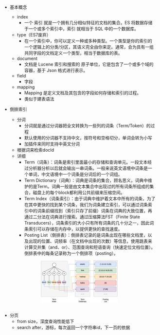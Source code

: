 - 基本概念
    - index
        - 一个 索引 就是一个拥有几分相似特征的文档的集合。ES 将数据存储于一个或多个索引中，索引 就相当于 SQL 中的一个数据库。
    - type（ES7废弃）
        - 在一个索引中，你可以定义一种或多种类型。一个类型是你的索引的一个逻辑上的分类/分区，其语义完全由你来定。通常，会为具有一组共同字段的文档定义一个类型，相当于数据库的表。
    - document
        - 文档是 Lucene 索引和搜索的 原子单位，它是包含了一个或多个域的容器，基于 Json 格式进行表示。
    - field
        - 字段
    - mapping
        - Mapping 是定义文档及其包含的字段如何存储和索引的过程。
        - 类似于建表语法

- 倒排索引
    - 分词
        - 分词就是通过分词器把全文转换为一些列的词条（Term/Token）的过程
        - 默认使用的分词器不支持中文，按符号和空格切分，单词会转为小写
        - 加插件来同时支持中英文分词
    - 根据词来检索docId
    - 详细
        - Term（词条）：词条是索引里面最小的存储和查询单元。一段文本经过分析器分析以后就会输出一串词条。一般来说英文语境中词条是一个单词，中文语境中一个词条是分词后的一个词组。
        - Term Dictionary（词典）：词典是词条的集合，顾名思义，词典中维护的是Term。词典一般是由文本集合中出现过的所有词条所组成的集合，磁盘上的每个block都利用公共前缀来压缩空间。
        - Term Index（词条索引）：由于词典中维护着文本中所有的词条，为了在其中更快的找到某个词条，我们为词条建立索引，可以通过词条索引中的词条前缀找到（索引只存了前缀）词条在词典的大致位置，再通过二分法在词典进行搜索。通过压缩算法FST（Finite State Transducers），词条索引的大小只有所有词条的几十分之一，因此词条索引可以存储在内存中，以提供更快的查找速度。
        - Posting List（倒排表）：倒排表记录的是词条出现在哪些文档里，以及出现的位置、词频率（在文档中出现的次数）等信息，使用跳表来计算交并集（and、or）、范围查询和短语查询（快速定位文档位置）。倒排表中的每条记录称为一个倒排项（posting）。
<div style="width: 50%; margin: 0 auto"><img src="./assets/202207241555749.png" alt="7027703-b2c08f00cc8300e4" style="zoom:80%;" align="center"/></div>
<br/>

- 分页
    - from size，深度查询性能低下
    - search after，游标，每次返回一个字符串id，下一页的依据